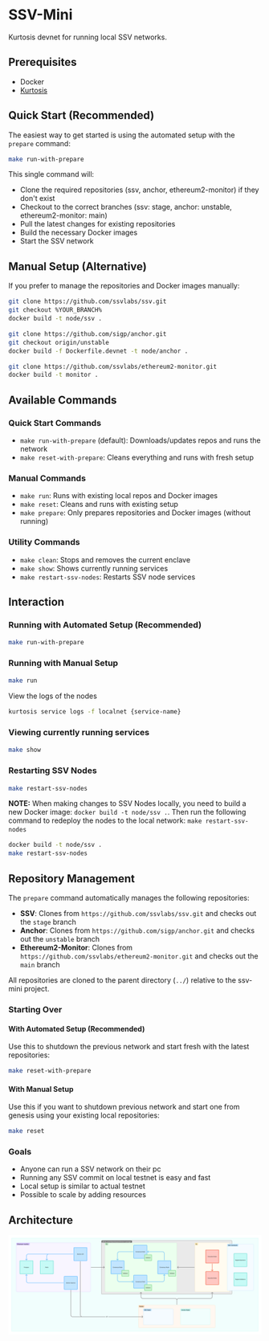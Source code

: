 # SSV-Mini
Kurtosis devnet for running local SSV networks.

## Prerequisites
- Docker
- [Kurtosis](https://docs.kurtosis.com/install)

## Quick Start (Recommended)
The easiest way to get started is using the automated setup with the `prepare` command:

```bash
make run-with-prepare
```

This single command will:
- Clone the required repositories (ssv, anchor, ethereum2-monitor) if they don't exist
- Checkout to the correct branches (ssv: stage, anchor: unstable, ethereum2-monitor: main)
- Pull the latest changes for existing repositories
- Build the necessary Docker images
- Start the SSV network

## Manual Setup (Alternative)
If you prefer to manage the repositories and Docker images manually:

```bash
git clone https://github.com/ssvlabs/ssv.git
git checkout %YOUR_BRANCH%
docker build -t node/ssv . 
```
```bash
git clone https://github.com/sigp/anchor.git
git checkout origin/unstable
docker build -f Dockerfile.devnet -t node/anchor . 
```
```bash
git clone https://github.com/ssvlabs/ethereum2-monitor.git
docker build -t monitor . 
```


## Available Commands

### Quick Start Commands
- `make run-with-prepare` (default): Downloads/updates repos and runs the network
- `make reset-with-prepare`: Cleans everything and runs with fresh setup

### Manual Commands  
- `make run`: Runs with existing local repos and Docker images
- `make reset`: Cleans and runs with existing setup
- `make prepare`: Only prepares repositories and Docker images (without running)

### Utility Commands
- `make clean`: Stops and removes the current enclave
- `make show`: Shows currently running services
- `make restart-ssv-nodes`: Restarts SSV node services

## Interaction

### Running with Automated Setup (Recommended)

```bash
make run-with-prepare
```

### Running with Manual Setup

```bash
make run
```

View the logs of the nodes
```bash
kurtosis service logs -f localnet {service-name}
```

### Viewing currently running services

```bash
make show
```


### Restarting SSV Nodes

```bash
make restart-ssv-nodes
```

**NOTE:** When making changes to SSV Nodes locally, you need to build a new Docker image: `docker build -t node/ssv .`. Then run the following command to redeploy the nodes to the local network: `make restart-ssv-nodes`

```sh
docker build -t node/ssv .
make restart-ssv-nodes
```

## Repository Management

The `prepare` command automatically manages the following repositories:
- **SSV**: Clones from `https://github.com/ssvlabs/ssv.git` and checks out the `stage` branch
- **Anchor**: Clones from `https://github.com/sigp/anchor.git` and checks out the `unstable` branch  
- **Ethereum2-Monitor**: Clones from `https://github.com/ssvlabs/ethereum2-monitor.git` and checks out the `main` branch

All repositories are cloned to the parent directory (`../`) relative to the ssv-mini project.

### Starting Over

#### With Automated Setup (Recommended)
Use this to shutdown the previous network and start fresh with the latest repositories:

```bash
make reset-with-prepare
```

#### With Manual Setup
Use this if you want to shutdown previous network and start one from genesis using your existing local repositories:

```bash
make reset
```

### Goals 

- Anyone can run a SSV network on their pc
- Running any SSV commit on local testnet is easy and fast
- Local setup is similar to actual testnet
- Possible to scale by adding resources

## Architecture
![Architecture](./docs/architecture.png)